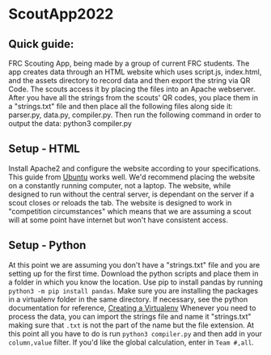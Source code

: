 # ScoutApp2022
## Quick guide: 
FRC Scouting App, being made by a group of current FRC students. The app creates data through an HTML website which uses script.js, index.html, and the assets directory to record data and then export the string via QR Code. The scouts access it by placing the files into an Apache webserver. After you have all the strings from the scouts' QR codes, you place them in a "strings.txt" file and then place all the following files along side  it: parser.py, data.py, compiler.py. Then run the following command in order to output the data: 	python3 compiler.py

## Setup - HTML

Install Apache2 and configure the website according to your specifications. This guide from [Ubuntu](https://ubuntu.com/tutorials/install-and-configure-apache#1-overview) works well. We'd recommend placing the website on a constantly running computer, not a laptop. The website, while designed to run without the central server, is dependant on the server if a scout closes or reloads the tab. The website is designed to work in "competition circumstances" which means that we are assuming a scout will at some point have internet but won't have consistent access. 

## Setup - Python

At this point we are assuming you don't have a "strings.txt" file and you are setting up for the first time. Download the python scripts and place them in a folder in which you know the location. Use pip to install pandas by running ``python3 -m pip install pandas``. Make sure you are installing the packages in a virtualenv folder in the same directory. If necessary, see the python documentation for reference, [Creating a Virtualenv](https://docs.python.org/3/library/venv.html) Whenever you need to process the data, you can import the strings file and name it "strings.txt" making sure that ``.txt`` is not the part of the name but the file extension. At this point all you have to do is run ``python3 compiler.py`` and then add in your ``column,value`` filter. If you'd like the global calculation, enter in ``Team #,all``.
